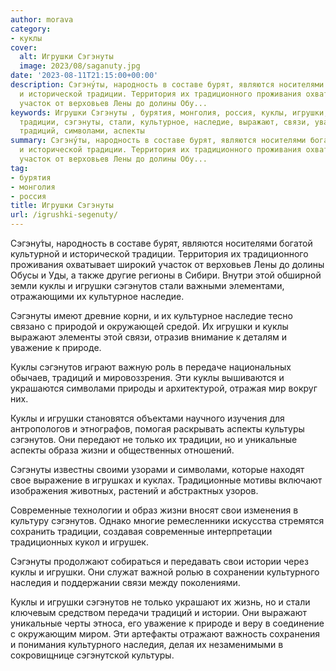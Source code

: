```yaml
---
author: morava
category:
- куклы
cover:
  alt: Игрушки Сэгэнуты 
  image: 2023/08/saganuty.jpg
date: '2023-08-11T21:15:00+00:00'
description: Сэгэну́ты, народность в составе бурят, являются носителями богатой культурной
  и исторической традиции. Территория их традиционного проживания охватывает широкий
  участок от верховьев Лены до долины Обу...
keywords: Игрушки Сэгэнуты , бурятия, монголия, россия, куклы, игрушки, сэгэнутов,
  традиции, сэгэнуты, стали, культурное, наследие, выражают, связи, уважение, природе,
  традиций, символами, аспекты
summary: Сэгэну́ты, народность в составе бурят, являются носителями богатой культурной
  и исторической традиции. Территория их традиционного проживания охватывает широкий
  участок от верховьев Лены до долины Обу...
tag:
- бурятия
- монголия
- россия
title: Игрушки Сэгэнуты 
url: /igrushki-segenuty/
---
```


Сэгэну́ты, народность в составе бурят, являются носителями богатой культурной и исторической традиции. Территория их традиционного проживания охватывает широкий участок от верховьев Лены до долины Обусы и Уды, а также другие регионы в Сибири. Внутри этой обширной земли куклы и игрушки сэгэнутов стали важными элементами, отражающими их культурное наследие.

Сэгэнуты имеют древние корни, и их культурное наследие тесно связано с природой и окружающей средой. Их игрушки и куклы выражают элементы этой связи, отразив внимание к деталям и уважение к природе.

Куклы сэгэнутов играют важную роль в передаче национальных обычаев, традиций и мировоззрения. Эти куклы вышиваются и украшаются символами природы и архитектурой, отражая мир вокруг них.

Куклы и игрушки становятся объектами научного изучения для антропологов и этнографов, помогая раскрывать аспекты культуры сэгэнутов. Они передают не только их традиции, но и уникальные аспекты образа жизни и общественных отношений.

Сэгэнуты известны своими узорами и символами, которые находят свое выражение в игрушках и куклах. Традиционные мотивы включают изображения животных, растений и абстрактных узоров.

Современные технологии и образ жизни вносят свои изменения в культуру сэгэнутов. Однако многие ремесленники искусства стремятся сохранить традиции, создавая современные интерпретации традиционных кукол и игрушек.

Сэгэнуты продолжают собираться и передавать свои истории через куклы и игрушки. Они служат важной ролью в сохранении культурного наследия и поддержании связи между поколениями.

Куклы и игрушки сэгэнутов не только украшают их жизнь, но и стали ключевым средством передачи традиций и истории. Они выражают уникальные черты этноса, его уважение к природе и веру в соединение с окружающим миром. Эти артефакты отражают важность сохранения и понимания культурного наследия, делая их незаменимыми в сокровищнице сэгэнутской культуры.